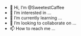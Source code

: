 - 👋 Hi, I’m @SweetestCaffee
- 👀 I’m interested in ...
- 🌱 I’m currently learning ...
- 💞️ I’m looking to collaborate on ...
- 📫 How to reach me ...

<!---
SweetestCaffee/SweetestCaffee is a ✨ special ✨ repository because its `README.md` (this file) appears on your GitHub profile.
You can click the Preview link to take a look at your changes.
--->
